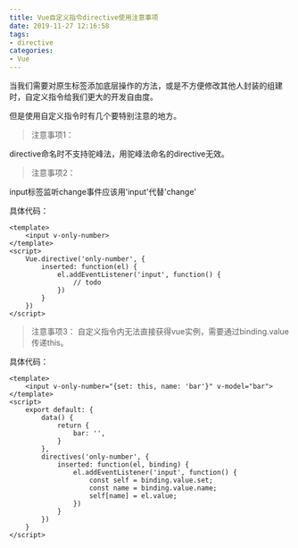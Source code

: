 ```yaml
---
title: Vue自定义指令directive使用注意事项
date: 2019-11-27 12:16:58
tags:
- directive
categories:
- Vue
---
```

<!--excerpt-->
当我们需要对原生标签添加底层操作的方法，或是不方便修改其他人封装的组建时，自定义指令给我们更大的开发自由度。

但是使用自定义指令时有几个要特别注意的地方。
<!--more-->

>注意事项1：

directive命名时不支持驼峰法，用驼峰法命名的directive无效。
>注意事项2：

input标签监听change事件应该用'input'代替'change'

具体代码：
```obj
<template>
    <input v-only-number>
</template>
<script>
    Vue.directive('only-number', {
        inserted: function(el) {
            el.addEventListener('input', function() {
                // todo
            })
        }
    })
</script>
```
>注意事项3：
自定义指令内无法直接获得vue实例，需要通过binding.value传递this。

具体代码：
```
<template>
    <input v-only-number="{set: this, name: 'bar'}" v-model="bar">
</template>
<script>
    export default: {
        data() {
            return {
                bar: '',
            }
        },
        directives('only-number', {
            inserted: function(el, binding) {
                el.addEventListener('input', function() {
                    const self = binding.value.set;
                    const name = binding.value.name;
                    self[name] = el.value;
                })
            }
        })
    }
</script>
```
